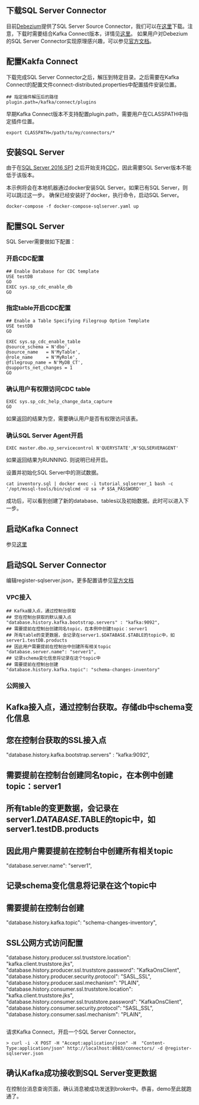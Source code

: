 ## 下载SQL Server Connector
目前[Debezium](https://debezium.io)提供了SQL Server Source Connector，我们可以在[这里](https://repo1.maven.org/maven2/io/debezium/debezium-connector-sqlserver/)下载。注意，下载时需要结合Kafka Connect版本，详情见[这里](https://debezium.io/docs/releases/)。
如果用户对Debezium的SQL Server Connector实现原理感兴趣，可以参见[官方文档](https://debezium.io/docs/connectors/sqlserver/)。

## 配置Kakfa Connect

下载完成SQL Server Connector之后，解压到特定目录。之后需要在Kafka Connect的配置文件connect-distributed.properties中配置插件安装位置。
```
## 指定插件解压后的路径
plugin.path=/kafka/connect/plugins
```
早期Kafka Connect版本不支持配置plugin.path，需要用户在CLASSPATH中指定插件位置。
```
export CLASSPATH=/path/to/my/connectors/*
```

## 安装SQL Server

由于在[SQL Server 2016 SP1](https://blogs.msdn.microsoft.com/sqlreleaseservices/sql-server-2016-service-pack-1-sp1-released/) 之后开始支持[CDC](https://docs.microsoft.com/en-us/sql/relational-databases/track-changes/about-change-data-capture-sql-server?view=sql-server-2017)，因此需要SQL Server版本不能低于该版本。

本示例将会在本地机器通过docker安装SQL Server。如果已有SQL Server，则可以跳过这一步。
确保已经安装好了docker，执行命令，启动SQL Server。
```shell
docker-compose -f docker-compose-sqlserver.yaml up
```

## 配置SQL Server

SQL Server需要做如下配置：
### 开启CDC配置
```
## Enable Database for CDC template
USE testDB
GO
EXEC sys.sp_cdc_enable_db
GO
```
### 指定table开启CDC配置
```
## Enable a Table Specifying Filegroup Option Template
USE testDB
GO

EXEC sys.sp_cdc_enable_table
@source_schema = N'dbo',
@source_name   = N'MyTable',
@role_name     = N'MyRole',
@filegroup_name = N'MyDB_CT',
@supports_net_changes = 1
GO
```
### 确认用户有权限访问CDC table
```
EXEC sys.sp_cdc_help_change_data_capture
GO
```
如果返回的结果为空，需要确认用户是否有权限访问该表。

### 确认SQL Server Agent开启
```
EXEC master.dbo.xp_servicecontrol N'QUERYSTATE',N'SQLSERVERAGENT'
```
如果返回结果为RUNNING. 则说明已经开启。

设置并初始化SQL Server中的测试数据。
```shell
cat inventory.sql | docker exec -i tutorial_sqlserver_1 bash -c '/opt/mssql-tools/bin/sqlcmd -U sa -P $SA_PASSWORD'
```
成功后，可以看到创建了新的database、tables以及初始数据。此时可以进入下一步。

## 启动Kafka Connect
参见[这里](../README.md)

## 启动SQL Server Connector

编辑register-sqlserver.json，更多配置请参见[官方文档](https://debezium.io/docs/connectors/sqlserver/#connector-properties)
### VPC接入
```
## Kafka接入点，通过控制台获取
## 您在控制台获取的默认接入点
"database.history.kafka.bootstrap.servers" : "kafka:9092",
## 需要提前在控制台创建同名topic，在本例中创建topic：server1
## 所有table的变更数据，会记录在server1.$DATABASE.$TABLE的topic中，如server1.testDB.products
## 因此用户需要提前在控制台中创建所有相关topic
"database.server.name": "server1",
## 记录schema变化信息将记录在这个topic中
## 需要提前在控制台创建
"database.history.kafka.topic": "schema-changes-inventory"
```

### 公网接入
## Kafka接入点，通过控制台获取。存储db中schema变化信息
## 您在控制台获取的SSL接入点
"database.history.kafka.bootstrap.servers" : "kafka:9092",
## 需要提前在控制台创建同名topic，在本例中创建topic：server1
## 所有table的变更数据，会记录在server1.$DATABASE.$TABLE的topic中，如server1.testDB.products
## 因此用户需要提前在控制台中创建所有相关topic
"database.server.name": "server1",
## 记录schema变化信息将记录在这个topic中
## 需要提前在控制台创建
"database.history.kafka.topic": "schema-changes-inventory",
## SSL公网方式访问配置
"database.history.producer.ssl.truststore.location": "kafka.client.truststore.jks",
"database.history.producer.ssl.truststore.password": "KafkaOnsClient",
"database.history.producer.security.protocol": "SASL_SSL",
"database.history.producer.sasl.mechanism": "PLAIN",
"database.history.consumer.ssl.truststore.location": "kafka.client.truststore.jks",
"database.history.consumer.ssl.truststore.password": "KafkaOnsClient",
"database.history.consumer.security.protocol": "SASL_SSL",
"database.history.consumer.sasl.mechanism": "PLAIN",
```
```

请求Kafka Connect，开启一个SQL Server Connector。
```shell
> curl -i -X POST -H "Accept:application/json" -H  "Content-Type:application/json" http://localhost:8083/connectors/ -d @register-sqlserver.json
```

## 确认Kafka成功接收到SQL Server变更数据

在控制台消息查询页面，确认消息被成功发送到broker中。恭喜，demo至此就跑通了。



